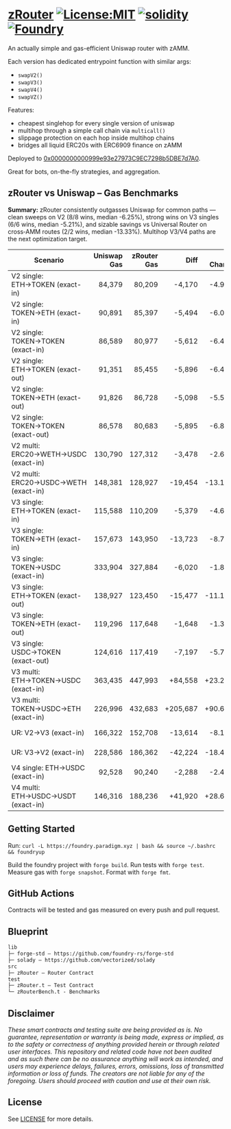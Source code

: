 # [zRouter](https://github.com/zammdefi/zRouter)  [![License:MIT](https://img.shields.io/badge/License-MIT-black.svg)](https://opensource.org/license/mit) [![solidity](https://img.shields.io/badge/solidity-%5E0.8.30-black)](https://docs.soliditylang.org/en/v0.8.30/) [![Foundry](https://img.shields.io/badge/Built%20with-Foundry-000000.svg)](https://getfoundry.sh/)

An actually simple and gas-efficient Uniswap router with zAMM.

Each version has dedicated entrypoint function with similar args:

- `swapV2()`
- `swapV3()`
- `swapV4()`
- `swapVZ()`

Features:

- cheapest singlehop for every single version of uniswap
- multihop through a simple call chain via `multicall()`
- slippage protection on each hop inside multihop chains
- bridges all liquid ERC20s with ERC6909 finance on zAMM

Deployed to [0x0000000000999e93e27973C9EC7298b5DBE7d7A0](https://contractscan.xyz/contract/0x0000000000999e93e27973C9EC7298b5DBE7d7A0).

Great for bots, on-the-fly strategies, and aggregation.

## zRouter vs Uniswap – Gas Benchmarks

**Summary:** zRouter consistently outgasses Uniswap for common paths — clean sweeps on V2 (8/8 wins, median -6.25%), strong wins on V3 singles (6/6 wins, median -5.21%), and sizable savings vs Universal Router on cross‑AMM routes (2/2 wins, median -13.33%). Multihop V3/V4 paths are the next optimization target.

| Scenario | Uniswap Gas | zRouter Gas | Diff | % Change | Verdict |
|---|---:|---:|---:|---:|---|
| V2 single: ETH→TOKEN (exact-in) | 84,379 | 80,209 | -4,170 | -4.94% | zRouter wins |
| V2 single: TOKEN→ETH (exact-in) | 90,891 | 85,397 | -5,494 | -6.04% | zRouter wins |
| V2 single: TOKEN→TOKEN (exact-in) | 86,589 | 80,977 | -5,612 | -6.48% | zRouter wins |
| V2 single: ETH→TOKEN (exact-out) | 91,351 | 85,455 | -5,896 | -6.45% | zRouter wins |
| V2 single: TOKEN→ETH (exact-out) | 91,826 | 86,728 | -5,098 | -5.55% | zRouter wins |
| V2 single: TOKEN→TOKEN (exact-out) | 86,578 | 80,683 | -5,895 | -6.81% | zRouter wins |
| V2 multi: ERC20→WETH→USDC (exact-in) | 130,790 | 127,312 | -3,478 | -2.66% | zRouter wins |
| V2 multi: ERC20→USDC→WETH (exact-in) | 148,381 | 128,927 | -19,454 | -13.11% | zRouter wins |
| V3 single: ETH→TOKEN (exact-in) | 115,588 | 110,209 | -5,379 | -4.65% | zRouter wins |
| V3 single: TOKEN→ETH (exact-in) | 157,673 | 143,950 | -13,723 | -8.70% | zRouter wins |
| V3 single: TOKEN→USDC (exact-in) | 333,904 | 327,884 | -6,020 | -1.80% | zRouter wins |
| V3 single: ETH→TOKEN (exact-out) | 138,927 | 123,450 | -15,477 | -11.14% | zRouter wins |
| V3 single: TOKEN→ETH (exact-out) | 119,296 | 117,648 | -1,648 | -1.38% | zRouter wins |
| V3 single: USDC→TOKEN (exact-out) | 124,616 | 117,419 | -7,197 | -5.78% | zRouter wins |
| V3 multi: ETH→TOKEN→USDC (exact-in) | 363,435 | 447,993 | +84,558 | +23.27% | Uniswap wins |
| V3 multi: TOKEN→USDC→ETH (exact-in) | 226,996 | 432,683 | +205,687 | +90.61% | Uniswap wins |
| UR: V2→V3 (exact-in) | 166,322 | 152,708 | -13,614 | -8.19% | zRouter wins |
| UR: V3→V2 (exact-in) | 228,586 | 186,362 | -42,224 | -18.47% | zRouter wins |
| V4 single: ETH→USDC (exact-in) | 92,528 | 90,240 | -2,288 | -2.47% | zRouter wins |
| V4 multi: ETH→USDC→USDT (exact-in) | 146,316 | 188,236 | +41,920 | +28.65% | Uniswap wins |

## Getting Started

Run: `curl -L https://foundry.paradigm.xyz | bash && source ~/.bashrc && foundryup`

Build the foundry project with `forge build`. Run tests with `forge test`. Measure gas with `forge snapshot`. Format with `forge fmt`.

## GitHub Actions

Contracts will be tested and gas measured on every push and pull request.

## Blueprint

```txt
lib
├─ forge-std — https://github.com/foundry-rs/forge-std
├─ solady — https://github.com/vectorized/solady
src
├─ zRouter — Router Contract
test
├─ zRouter.t — Test Contract
└─ zRouterBench.t - Benchmarks
```

## Disclaimer

*These smart contracts and testing suite are being provided as is. No guarantee, representation or warranty is being made, express or implied, as to the safety or correctness of anything provided herein or through related user interfaces. This repository and related code have not been audited and as such there can be no assurance anything will work as intended, and users may experience delays, failures, errors, omissions, loss of transmitted information or loss of funds. The creators are not liable for any of the foregoing. Users should proceed with caution and use at their own risk.*

## License

See [LICENSE](./LICENSE) for more details.
